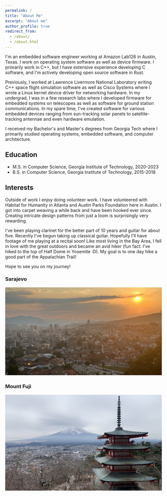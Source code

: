 ```yaml
---
permalink: /
title: "About Me"
excerpt: "About me"
author_profile: true
redirect_from: 
  - /about/
  - /about.html
---
```


I'm an embedded software engineer working at Amazon Lab126 in Austin, Texas. I work on operating system software as well as device firmware. I primarily work in C++, but I have extensive experience developing C software, and I'm actively developing open source software in Rust.

Previously, I worked at Lawrence Livermore National Laboratory writing C++ space flight simulation software as well as Cisco Systems where I wrote a Linux kernel device driver for networking hardware. In my undergrad, I was in a few research labs where I developed firmware for embedded systems on telescopes as well as software for ground station communications. In my spare time, I've created software for various embedded devices ranging from sun-tracking solar panels to satellite-tracking antennae and even hardware emulation.

I received my Bachelor's and Master's degrees from Georgia Tech where I primarily studied operating systems, embedded software, and computer architecture.

## Education
- M.S. in Computer Science, Georgia Institute of Technology, 2020-2023
- B.S. in Computer Science, Georgia Institute of Technology, 2015-2018

## Interests
Outside of work I enjoy doing volunteer work. I have volunteered with Habitat for Humanity in Atlanta and Austin Parks Foundation here in Austin. I got into carpet weaving a while back and have been hooked ever since. Creating intricate design patterns from just a loom is surprisingly very rewarding.

I've been playing clarinet for the better part of 10 years and guitar for about five. Recently I've begun taking up classical guitar. Hopefully I'll have footage of me playing at a recital soon! Like most living in the Bay Area, I fell in love with the great outdoors and became an avid hiker (fun fact: I've hiked to the top of Half Dome in Yosemite :D). My goal is to one day hike a good part of the Appalachian Trail!

Hope to see you on my journey!

### Sarajevo
![Sarajevo NP](/images/sarajevo.jpg)

### Mount Fuji
![Mount_Fuji NP](/images/mount_fuji.jpg)

